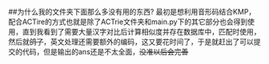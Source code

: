 ##为什么我的文件夹下面那么多没有用的东西?
最初是想利用音形码结合KMP，配合ACTire的方式也就是除了ACTrie文件夹和main.py下的其它部分也会得到使用，直到我看到了需要大量汉字对比后计算相似度并存在数据库中，匹配时使用，然后就~~鸽了~~，英文处理还需要额外的编码，这又要花时间了，于是就赶出了可以提交的代码，但是输出的ans还是不太全面，~~没准以后会完善~~